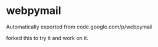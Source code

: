 # webpymail
Automatically exported from code.google.com/p/webpymail

forked this to try it and work on it.
